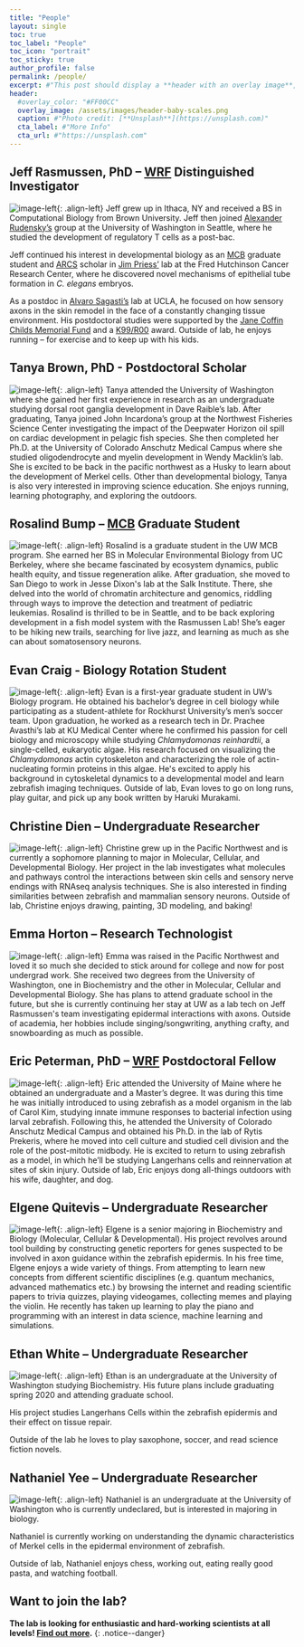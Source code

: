 ```yaml
---
title: "People"
layout: single
toc: true
toc_label: "People"
toc_icon: "portrait"
toc_sticky: true
author_profile: false
permalink: /people/
excerpt: #"This post should display a **header with an overlay image**, if the theme supports it."
header:
  #overlay_color: "#FF00CC"
  overlay_image: /assets/images/header-baby-scales.png
  caption: #"Photo credit: [**Unsplash**](https://unsplash.com)"
  cta_label: #"More Info"
  cta_url: #"https://unsplash.com"
---
```

## Jeff Rasmussen, PhD – [WRF](http://www.wrfseattle.org/) Distinguished Investigator
![image-left](https://www.biology.washington.edu/sites/default/files/styles/portrait/public/JeffRas-Headshot-UWBiol.jpg){: .align-left} Jeff grew up in Ithaca, NY and received a BS in Computational Biology from Brown University. Jeff then joined [Alexander Rudensky’s](https://www.mskcc.org/research-areas/labs/alexander-rudensky) group at the University of Washington in Seattle, where he studied the development of regulatory T cells as a post-bac. 

Jeff continued his interest in developmental biology as an [MCB](https://depts.washington.edu/mcb/) graduate student and [ARCS](http://www.seattlearcsfoundation.org/) scholar in [Jim Priess’](http://research.fhcrc.org/priess/en.html) lab at the Fred Hutchinson Cancer Research Center, where he discovered novel mechanisms of epithelial tube formation in *C. elegans* embryos.

As a postdoc in [Alvaro Sagasti’s](https://www.mcdb.ucla.edu/Research/Sagasti/Sagasti_lab_home.html) lab at UCLA, he focused on how sensory axons in the skin remodel in the face of a constantly changing tissue environment. His postdoctoral studies were supported by the [Jane Coffin Childs Memorial Fund](http://www.jccfund.org/) and a [K99/R00](https://projectreporter.nih.gov/project_info_description.cfm?aid=9229568&icde=38773434) award. Outside of lab, he enjoys running – for exercise and to keep up with his kids.

## Tanya Brown, PhD - Postdoctoral Scholar
![image-left](/assets/images/Tanya-web.jpg){: .align-left} Tanya attended the University of Washington where she gained her first experience in research as an undergraduate studying dorsal root ganglia development in Dave Raible’s lab. After graduating, Tanya joined John Incardona’s group at the Northwest Fisheries Science Center investigating the impact of the Deepwater Horizon oil spill on cardiac development in pelagic fish species. She then completed her Ph.D. at the University of Colorado Anschutz Medical Campus where she studied oligodendrocyte and myelin development in Wendy Macklin’s lab. She is excited to be back in the pacific northwest as a Husky to learn about the development of Merkel cells. Other than developmental biology, Tanya is also very interested in improving science education. She enjoys running, learning photography, and exploring the outdoors.

## Rosalind Bump – [MCB](https://depts.washington.edu/mcb/) Graduate Student
![image-left](/assets/images/Rosalind-web.jpg){: .align-left} Rosalind is a graduate student in the UW MCB program. She earned her BS in Molecular Environmental Biology from UC Berkeley, where she became fascinated by ecosystem dynamics, public health equity, and tissue regeneration alike. After graduation, she moved to San Diego to work in Jesse Dixon's lab at the Salk Institute. There, she delved into the world of chromatin architecture and genomics, riddling through ways to improve the detection and treatment of pediatric leukemias. Rosalind is thrilled to be in Seattle, and to be back exploring development in a fish model system with the Rasmussen Lab! She’s eager to be hiking new trails, searching for live jazz, and learning as much as she can about somatosensory neurons.

## Evan Craig - Biology Rotation Student
![image-left](/assets/images/Evan-web.jpg){: .align-left} Evan is a first-year graduate student in UW’s Biology program. He obtained his bachelor’s degree in cell biology while participating as a student-athlete for Rockhurst University’s men’s soccer team. Upon graduation, he worked as a research tech in Dr. Prachee Avasthi’s lab at KU Medical Center where he confirmed his passion for cell biology and microscopy while studying *Chlamydomonas reinhardtii*, a single-celled, eukaryotic algae.  His research focused on visualizing the *Chlamydomonas* actin cytoskeleton and characterizing the role of actin-nucleating formin proteins in this algae. He's excited to apply his background in cytoskeletal dynamics to a developmental model and learn zebrafish imaging techniques. Outside of lab, Evan loves to go on long runs, play guitar, and pick up any book written by Haruki Murakami.

## Christine Dien – Undergraduate Researcher
![image-left](/assets/images/Christine-web.jpg){: .align-left} Christine grew up in the Pacific Northwest and is currently a sophomore planning to major in Molecular, Cellular, and Developmental Biology. Her project in the lab investigates what molecules and pathways control the interactions between skin cells and sensory nerve endings with RNAseq analysis techniques. She is also interested in finding similarities between zebrafish and mammalian sensory neurons. Outside of lab, Christine enjoys drawing, painting, 3D modeling, and baking! 

## Emma Horton – Research Technologist
![image-left](/assets/images/Emma-web.jpg){: .align-left} Emma was raised in the Pacific Northwest and loved it so much she decided to stick around for college and now for post undergrad work. She received two degrees from the University of Washington, one in Biochemistry and the other in Molecular, Cellular and Developmental Biology. She has plans to attend graduate school in the future, but she is currently continuing her stay at UW as a lab tech on Jeff Rasmussen's team investigating epidermal interactions with axons. Outside of academia, her hobbies include singing/songwriting, anything crafty, and snowboarding as much as possible. 

## Eric Peterman, PhD – [WRF](http://wrfseattle.org/fellows.php) Postdoctoral Fellow
![image-left](/assets/images/Eric-web.jpg){: .align-left} Eric attended the University of Maine where he obtained an undergraduate and a Master’s degree. It was during this time he was initially introduced to using zebrafish as a model organism in the lab of Carol Kim, studying innate immune responses to bacterial infection using larval zebrafish. Following this, he attended the University of Colorado Anschutz Medical Campus and obtained his Ph.D. in the lab of Rytis Prekeris, where he moved into cell culture and studied cell division and the role of the post-mitotic midbody. He is excited to return to using zebrafish as a model, in which he’ll be studying Langerhans cells and reinnervation at sites of skin injury. Outside of lab, Eric enjoys dong all-things outdoors with his wife, daughter, and dog.

## Elgene Quitevis – Undergraduate Researcher
![image-left](/assets/images/Elgene-web.jpg){: .align-left} Elgene is a senior majoring in Biochemistry and Biology (Molecular, Cellular & Developmental). His project revolves around tool building by constructing genetic reporters for genes suspected to be involved in axon guidance within the zebrafish epidermis.  In his free time, Elgene enjoys a wide variety of things. From attempting to learn new concepts from different scientific disciplines (e.g. quantum mechanics, advanced mathematics etc.) by browsing the internet and reading scientific papers to trivia quizzes, playing videogames, collecting memes and playing the violin. He recently has taken up learning to play the piano and programming with an interest in data science, machine learning and simulations.

## Ethan White – Undergraduate Researcher
![image-left](/assets/images/Ethan-web.jpg){: .align-left} Ethan is an undergraduate at the University of Washington studying Biochemistry. His future plans include graduating spring 2020 and attending graduate school. 

His project studies Langerhans Cells within the zebrafish epidermis and their effect on tissue repair. 

Outside of the lab he loves to play saxophone, soccer, and read science fiction novels.

## Nathaniel Yee – Undergraduate Researcher
![image-left](/assets/images/Nathaniel-web.jpg){: .align-left} Nathaniel is an undergraduate at the University of Washington who is currently undeclared, but is interested in majoring in biology. 

Nathaniel is currently working on understanding the dynamic characteristics of Merkel cells in the epidermal environment of zebrafish.

Outside of lab, Nathaniel enjoys chess, working out, eating really good pasta, and watching football.


## Want to join the lab?
**The lab is looking for enthusiastic and hard-working scientists at all levels! [Find out more](/join/).** 
{: .notice--danger}
